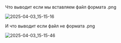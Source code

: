 Что выводит если мы вставляем файл формата .png

![2025-04-03_15-15-16](https://github.com/user-attachments/assets/da22a9bf-fe6b-49fc-9d87-f11130b2364b)

И что выводит если файл не формата .png

![2025-04-03_15-15-46](https://github.com/user-attachments/assets/b595662e-726c-4e60-a4f9-d6eca224a02a)
